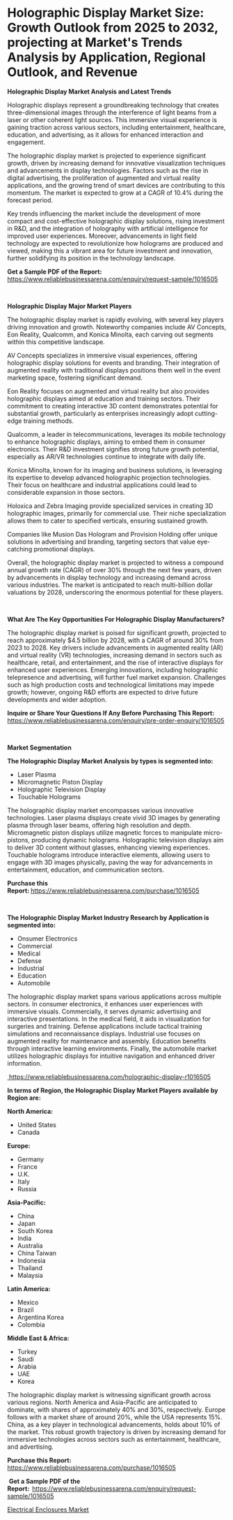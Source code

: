 <p><h1>Holographic Display Market Size: Growth Outlook from 2025 to 2032, projecting at Market's Trends Analysis by Application, Regional Outlook, and Revenue</h1></p><p><strong>Holographic Display Market Analysis and Latest Trends</strong></p>
<p><p>Holographic displays represent a groundbreaking technology that creates three-dimensional images through the interference of light beams from a laser or other coherent light sources. This immersive visual experience is gaining traction across various sectors, including entertainment, healthcare, education, and advertising, as it allows for enhanced interaction and engagement.</p><p>The holographic display market is projected to experience significant growth, driven by increasing demand for innovative visualization techniques and advancements in display technologies. Factors such as the rise in digital advertising, the proliferation of augmented and virtual reality applications, and the growing trend of smart devices are contributing to this momentum. The market is expected to grow at a CAGR of 10.4% during the forecast period.</p><p>Key trends influencing the market include the development of more compact and cost-effective holographic display solutions, rising investment in R&D, and the integration of holography with artificial intelligence for improved user experiences. Moreover, advancements in light field technology are expected to revolutionize how holograms are produced and viewed, making this a vibrant area for future investment and innovation, further solidifying its position in the technology landscape.</p></p>
<p><strong>Get a Sample PDF of the Report:&nbsp;</strong> <a href="https://www.reliablebusinessarena.com/enquiry/request-sample/1016505?utm_campaign=3211&utm_medium=2&utm_source=Github&utm_content=ia&utm_term=06042025&utm_id=holographic-display">https://www.reliablebusinessarena.com/enquiry/request-sample/1016505</a></p>
<p>&nbsp;</p>
<p><strong>Holographic Display Major Market Players</strong></p>
<p><p>The holographic display market is rapidly evolving, with several key players driving innovation and growth. Noteworthy companies include AV Concepts, Eon Reality, Qualcomm, and Konica Minolta, each carving out segments within this competitive landscape.</p><p>AV Concepts specializes in immersive visual experiences, offering holographic display solutions for events and branding. Their integration of augmented reality with traditional displays positions them well in the event marketing space, fostering significant demand.</p><p>Eon Reality focuses on augmented and virtual reality but also provides holographic displays aimed at education and training sectors. Their commitment to creating interactive 3D content demonstrates potential for substantial growth, particularly as enterprises increasingly adopt cutting-edge training methods.</p><p>Qualcomm, a leader in telecommunications, leverages its mobile technology to enhance holographic displays, aiming to embed them in consumer electronics. Their R&D investment signifies strong future growth potential, especially as AR/VR technologies continue to integrate with daily life.</p><p>Konica Minolta, known for its imaging and business solutions, is leveraging its expertise to develop advanced holographic projection technologies. Their focus on healthcare and industrial applications could lead to considerable expansion in those sectors.</p><p>Holoxica and Zebra Imaging provide specialized services in creating 3D holographic images, primarily for commercial use. Their niche specialization allows them to cater to specified verticals, ensuring sustained growth.</p><p>Companies like Musion Das Hologram and Provision Holding offer unique solutions in advertising and branding, targeting sectors that value eye-catching promotional displays.</p><p>Overall, the holographic display market is projected to witness a compound annual growth rate (CAGR) of over 30% through the next few years, driven by advancements in display technology and increasing demand across various industries. The market is anticipated to reach multi-billion dollar valuations by 2028, underscoring the enormous potential for these players.</p></p>
<p>&nbsp;</p>
<p><strong>What Are The Key Opportunities For Holographic Display Manufacturers?</strong></p>
<p><p>The holographic display market is poised for significant growth, projected to reach approximately $4.5 billion by 2028, with a CAGR of around 30% from 2023 to 2028. Key drivers include advancements in augmented reality (AR) and virtual reality (VR) technologies, increasing demand in sectors such as healthcare, retail, and entertainment, and the rise of interactive displays for enhanced user experiences. Emerging innovations, including holographic telepresence and advertising, will further fuel market expansion. Challenges such as high production costs and technological limitations may impede growth; however, ongoing R&D efforts are expected to drive future developments and wider adoption.</p></p>
<p><strong>Inquire or Share Your Questions If Any Before Purchasing This Report:</strong> <a href="https://www.reliablebusinessarena.com/enquiry/pre-order-enquiry/1016505?utm_campaign=3211&utm_medium=2&utm_source=Github&utm_content=ia&utm_term=06042025&utm_id=holographic-display">https://www.reliablebusinessarena.com/enquiry/pre-order-enquiry/1016505</a></p>
<p>&nbsp;</p>
<p><strong>Market Segmentation</strong></p>
<p><strong>The Holographic Display Market Analysis by types is segmented into:</strong></p>
<p><ul><li>Laser Plasma</li><li>Micromagnetic Piston Display</li><li>Holographic Television Display</li><li>Touchable Holograms</li></ul></p>
<p><p>The holographic display market encompasses various innovative technologies. Laser plasma displays create vivid 3D images by generating plasma through laser beams, offering high resolution and depth. Micromagnetic piston displays utilize magnetic forces to manipulate micro-pistons, producing dynamic holograms. Holographic television displays aim to deliver 3D content without glasses, enhancing viewing experiences. Touchable holograms introduce interactive elements, allowing users to engage with 3D images physically, paving the way for advancements in entertainment, education, and communication sectors.</p></p>
<p><strong>Purchase this Report:&nbsp;</strong><a href="https://www.reliablebusinessarena.com/purchase/1016505?utm_campaign=3211&utm_medium=2&utm_source=Github&utm_content=ia&utm_term=06042025&utm_id=holographic-display">https://www.reliablebusinessarena.com/purchase/1016505</a></p>
<p>&nbsp;</p>
<p><strong>The Holographic Display Market Industry Research by Application is segmented into:</strong></p>
<p><ul><li>Onsumer Electronics</li><li>Commercial</li><li>Medical</li><li>Defense</li><li>Industrial</li><li>Education</li><li>Automobile</li></ul></p>
<p><p>The holographic display market spans various applications across multiple sectors. In consumer electronics, it enhances user experiences with immersive visuals. Commercially, it serves dynamic advertising and interactive presentations. In the medical field, it aids in visualization for surgeries and training. Defense applications include tactical training simulations and reconnaissance displays. Industrial use focuses on augmented reality for maintenance and assembly. Education benefits through interactive learning environments. Finally, the automobile market utilizes holographic displays for intuitive navigation and enhanced driver information.</p></p>
<p><a href="https://www.reliablebusinessarena.com/holographic-display-r1016505?utm_campaign=3211&utm_medium=2&utm_source=Github&utm_content=ia&utm_term=06042025&utm_id=holographic-display">&nbsp;https://www.reliablebusinessarena.com/holographic-display-r1016505</a></p>
<p><strong>In terms of Region, the Holographic Display Market Players available by Region are:</strong></p>
<p>
    <p> <strong> North America: </strong>
        <ul>
            <li>United States</li>
            <li>Canada</li>
        </ul>
        </p> 
    <p> <strong> Europe: </strong>
        <ul>
            <li>Germany</li>
            <li>France</li>
            <li>U.K.</li>
            <li>Italy</li>
            <li>Russia</li>
        </ul>
        </p> 
    <p> <strong> Asia-Pacific: </strong>
        <ul>
            <li>China</li>
            <li>Japan</li>
            <li>South Korea</li>
            <li>India</li>
            <li>Australia</li>
            <li>China Taiwan</li>
            <li>Indonesia</li>
            <li>Thailand</li>
            <li>Malaysia</li>
        </ul>
        </p> 
    <p> <strong> Latin America: </strong>
        <ul>
            <li>Mexico</li>
            <li>Brazil</li>
            <li>Argentina Korea</li>
            <li>Colombia</li>
        </ul>
        </p> 
    <p> <strong> Middle East & Africa: </strong>
        <ul>
            <li>Turkey</li>
            <li>Saudi</li>
            <li>Arabia</li>
            <li>UAE</li>
            <li>Korea</li>
        </ul>
    </p>
    </p>
<p><p>The holographic display market is witnessing significant growth across various regions. North America and Asia-Pacific are anticipated to dominate, with shares of approximately 40% and 30%, respectively. Europe follows with a market share of around 20%, while the USA represents 15%. China, as a key player in technological advancements, holds about 10% of the market. This robust growth trajectory is driven by increasing demand for immersive technologies across sectors such as entertainment, healthcare, and advertising.</p></p>
<p><strong>Purchase this Report: </strong><a href="https://www.reliablebusinessarena.com/purchase/1016505?utm_campaign=3211&utm_medium=2&utm_source=Github&utm_content=ia&utm_term=06042025&utm_id=holographic-display">https://www.reliablebusinessarena.com/purchase/1016505</a></p>
<p>&nbsp;<strong>Get a Sample PDF of the Report:&nbsp;&nbsp;</strong><a href="https://www.reliablebusinessarena.com/enquiry/request-sample/1016505?utm_campaign=3211&utm_medium=2&utm_source=Github&utm_content=ia&utm_term=06042025&utm_id=holographic-display">https://www.reliablebusinessarena.com/enquiry/request-sample/1016505</a></p>
<p><strong></strong></p>
<p><p><a href="https://github.com/cobinaydin13/Market-Research-Report-List-1/blob/main/electrical-enclosures-market.md?utm_campaign=3211&utm_medium=2&utm_source=Github&utm_content=ia&utm_term=06042025&utm_id=holographic-display">Electrical Enclosures Market</a></p></p>